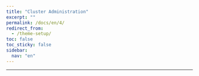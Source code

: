 ```yaml
---
title: "Cluster Administration"
excerpt: ""
permalink: /docs/en/4/
redirect_from:
  - /theme-setup/
toc: false
toc_sticky: false
sidebar:
  nav: "en"
---
```



---
